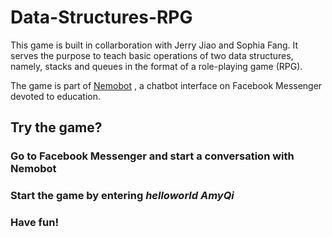 # Data-Structures-RPG

This game is built in collarboration with Jerry Jiao and Sophia Fang. 
It serves the purpose to teach basic operations of two data structures, namely, stacks and queues in the format of a role-playing game (RPG).

The game is part of [Nemobot](https://www.facebook.com/Nemo-Bot-454163798317367/) , a chatbot interface on Facebook Messenger devoted to education. 

## Try the game?
### Go to Facebook Messenger and start a conversation with Nemobot 

### Start the game by entering *helloworld AmyQi*

### Have fun!

